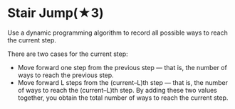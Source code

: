 # Stair Jump(★3)

Use a dynamic programming algorithm to record all possible ways to reach the current step.

There are two cases for the current step:
- Move forward one step from the previous step — that is, the number of ways to reach the previous step.
- Move forward L steps from the (current–L)th step — that is, the number of ways to reach the (current–L)th step.
By adding these two values together, you obtain the total number of ways to reach the current step.

